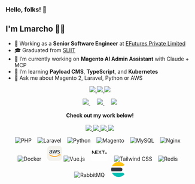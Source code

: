 ### Hello, folks! 👋
## I'm Lmarcho 👨‍💻

- 💼 Working as a **Senior Software Engineer** at [EFutures Private Limited](https://www.efuturesworld.com)
- 🎓 Graduated from [SLIIT](https://www.sliit.lk/)
- 🔭 I’m currently working on **Magento AI Admin Assistant** with Claude + MCP
- 🌱 I’m learning **Payload CMS**, **TypeScript**, and **Kubernetes**
- 💬 Ask me about Magento 2, Laravel, Python or AWS

<p align="center">
  <a href="https://github.com/lmarcho" class="rich-diff-level-one">
    <img src="https://github-readme-stats.vercel.app/api?username=lmarcho&theme=tokyonight&show_icons=true&count_private=true" /> 
  </a>
  <a href="https://github.com/lmarcho" class="rich-diff-level-one">
    <img src="https://github-readme-streak-stats.herokuapp.com/?user=lmarcho&theme=tokyonight" />
  </a>
  <a href="https://github.com/lmarcho" class="rich-diff-level-two">
    <img src="https://github-readme-stats.vercel.app/api/top-langs/?username=lmarcho&layout=compact&theme=tokyonight" /> 
  </a>
</p>

<p align="center">
  <a href="https://instagram.com/l_marcho">
      <img src="https://upload.wikimedia.org/wikipedia/commons/a/a5/Instagram_icon.png" width="28px" />
  </a>
  &emsp;
  <a href="https://lmarcho.com">
    <img src="https://img.icons8.com/material/256/808080/globe--v1.png" width="28px"/>
  </a>
  &emsp;
  <a href="https://www.linkedin.com/in/lmarcho/">
    <img src="https://cdn.jsdelivr.net/gh/devicons/devicon/icons/linkedin/linkedin-original.svg" width="28px" />
  </a>
  <br><br>
  <strong>Check out my work below!</strong>
  <br><br>
  <a href="https://github.com/lmarcho">
    <img src="https://badges.pufler.dev/years/lmarcho?style=flat-square&color=black&logo=github&a=0">
  </a>
  <a href="https://github.com/lmarcho">
    <img src="https://badges.pufler.dev/repos/lmarcho?style=flat-square&color=black&logo=github&a=0">
  </a>
  <a href="https://github.com/lmarcho">
    <img src="https://badges.pufler.dev/commits/monthly/lmarcho?style=flat-square&color=black&logo=github&a=0">
  </a>
  <a href="https://github.com/lmarcho">
    <img src="https://komarev.com/ghpvc/?username=lmarcho&label=Profile%20Views&color=0e75b6&style=flat" />
  </a>
</p>
<p align="center">
  <!-- PHP -->
  <img src="https://cdn.jsdelivr.net/gh/devicons/devicon/icons/php/php-original.svg" width="40px" title="PHP"/>
  &nbsp;&nbsp;
  <!-- Laravel -->
  <img src="https://cdn.jsdelivr.net/gh/devicons/devicon@latest/icons/laravel/laravel-original.svg" width="40px" title="Laravel"/>
  &nbsp;&nbsp;
  <!-- Python -->
  <img src="https://cdn.jsdelivr.net/gh/devicons/devicon/icons/python/python-original.svg" width="40px" title="Python"/>
  &nbsp;&nbsp;
  <!-- Magento -->
  <img src="https://cdn.jsdelivr.net/gh/devicons/devicon/icons/magento/magento-original.svg" width="40px" title="Magento"/>
  &nbsp;&nbsp;
  <!-- MySQL -->
  <img src="https://cdn.jsdelivr.net/gh/devicons/devicon/icons/mysql/mysql-original.svg" width="40px" title="MySQL"/>
  &nbsp;&nbsp;
  <!-- Nginx -->
  <img src="https://cdn.jsdelivr.net/gh/devicons/devicon/icons/nginx/nginx-original.svg" width="40px" title="Nginx"/>
  &nbsp;&nbsp;
  <!-- Docker -->
  <img src="https://cdn.jsdelivr.net/gh/devicons/devicon/icons/docker/docker-original.svg" width="40px" title="Docker"/>
  &nbsp;&nbsp;
  <!-- AWS -->
  <img src="https://raw.githubusercontent.com/tandpfun/skill-icons/main/icons/AWS-Light.svg" width="40px" title="AWS"/>

  <!-- Vue.js -->
  <img src="https://cdn.jsdelivr.net/gh/devicons/devicon/icons/vuejs/vuejs-original.svg" width="40px" title="Vue.js"/>
  &nbsp;&nbsp;

  <!-- Next.js -->
  <img src="https://raw.githubusercontent.com/devicons/devicon/master/icons/nextjs/nextjs-original-wordmark.svg" width="40px" style="background-color:white; padding:3px; border-radius:5px;" title="Next.js" />
  &nbsp;&nbsp;

  <!-- Tailwind CSS -->
  <img class="tech-icon" src="https://upload.wikimedia.org/wikipedia/commons/d/d5/Tailwind_CSS_Logo.svg" width="40px" title="Tailwind CSS" />
  &nbsp;&nbsp;

  <!-- Redis -->
  <img src="https://cdn.jsdelivr.net/gh/devicons/devicon/icons/redis/redis-original.svg" width="40px" title="Redis"/>
  &nbsp;&nbsp;

  <!-- RabbitMQ -->
  <img class="tech-icon" src="https://www.vectorlogo.zone/logos/rabbitmq/rabbitmq-icon.svg" width="40px" title="RabbitMQ" />
  &nbsp;&nbsp;

  <!-- Elasticsearch -->
  <img src="https://raw.githubusercontent.com/devicons/devicon/master/icons/elasticsearch/elasticsearch-original.svg" width="40px" title="Elasticsearch" />
</p>

